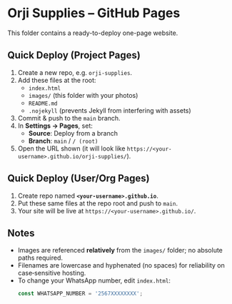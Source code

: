# Orji Supplies – GitHub Pages

This folder contains a ready-to-deploy one-page website.

## Quick Deploy (Project Pages)
1. Create a new repo, e.g. `orji-supplies`.
2. Add these files at the root:
   - `index.html`
   - `images/` (this folder with your photos)
   - `README.md`
   - `.nojekyll` (prevents Jekyll from interfering with assets)
3. Commit & push to the `main` branch.
4. In **Settings → Pages**, set:
   - **Source**: Deploy from a branch
   - **Branch**: `main` / `/ (root)`
5. Open the URL shown (it will look like `https://<your-username>.github.io/orji-supplies/`).

## Quick Deploy (User/Org Pages)
1. Create repo named **`<your-username>.github.io`**.
2. Put these same files at the repo root and push to `main`.
3. Your site will be live at `https://<your-username>.github.io/`.

## Notes
- Images are referenced **relatively** from the `images/` folder; no absolute paths required.
- Filenames are lowercase and hyphenated (no spaces) for reliability on case‑sensitive hosting.
- To change your WhatsApp number, edit `index.html`:
  ```js
  const WHATSAPP_NUMBER = '2567XXXXXXXX';
  ```
